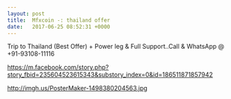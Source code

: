 ```yaml
---
layout: post
title:  Mfxcoin -: thailand offer
date:   2017-06-25 08:52:31 +0000
---
```



Trip to Thailand (Best Offer) + Power leg & Full Support..Call & WhatsApp @ +91-93108-11116

https://m.facebook.com/story.php?story_fbid=235604523615343&substory_index=0&id=186511871857942

http://imgh.us/PosterMaker-1498380204563.jpg
